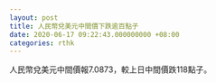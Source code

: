 ```yaml
---
layout: post
title: 人民幣兌美元中間價下跌逾百點子
date: 2020-06-17 09:22:43.000000000 +08:00
categories: rthk
---
```


人民幣兌美元中間價報7.0873，較上日中間價跌118點子。
